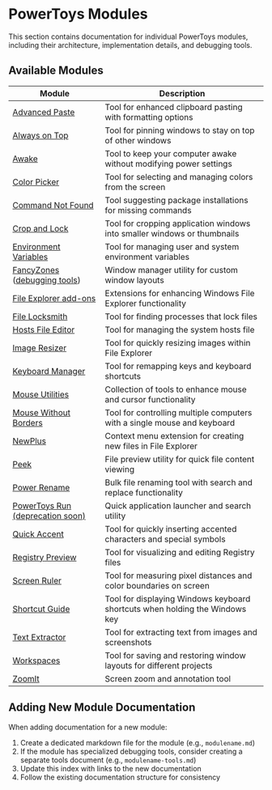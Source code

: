 # PowerToys Modules

This section contains documentation for individual PowerToys modules, including their architecture, implementation details, and debugging tools.

## Available Modules

| Module | Description |
|--------|-------------|
| [Advanced Paste](advancedpaste.md) | Tool for enhanced clipboard pasting with formatting options |
| [Always on Top](alwaysontop.md) | Tool for pinning windows to stay on top of other windows |
| [Awake](awake.md) | Tool to keep your computer awake without modifying power settings |
| [Color Picker](colorpicker.md) | Tool for selecting and managing colors from the screen |
| [Command Not Found](commandnotfound.md) | Tool suggesting package installations for missing commands |
| [Crop and Lock](cropandlock.md) | Tool for cropping application windows into smaller windows or thumbnails |
| [Environment Variables](environmentvariables.md) | Tool for managing user and system environment variables |
| [FancyZones](fancyzones.md) ([debugging tools](fancyzones-tools.md)) | Window manager utility for custom window layouts |
| [File Explorer add-ons](fileexploreraddons.md) | Extensions for enhancing Windows File Explorer functionality |
| [File Locksmith](filelocksmith.md) | Tool for finding processes that lock files |
| [Hosts File Editor](hostsfileeditor.md) | Tool for managing the system hosts file |
| [Image Resizer](imageresizer.md) | Tool for quickly resizing images within File Explorer |
| [Keyboard Manager](keyboardmanager/README.md) | Tool for remapping keys and keyboard shortcuts |
| [Mouse Utilities](mouseutils/readme.md) | Collection of tools to enhance mouse and cursor functionality |
| [Mouse Without Borders](mousewithoutborders.md) | Tool for controlling multiple computers with a single mouse and keyboard |
| [NewPlus](newplus.md) | Context menu extension for creating new files in File Explorer |
| [Peek](peek/readme.md) | File preview utility for quick file content viewing |
| [Power Rename](powerrename.md) | Bulk file renaming tool with search and replace functionality |
| [PowerToys Run (deprecation soon)](launcher/readme.md) | Quick application launcher and search utility |
| [Quick Accent](quickaccent.md) | Tool for quickly inserting accented characters and special symbols |
| [Registry Preview](registrypreview.md) | Tool for visualizing and editing Registry files |
| [Screen Ruler](screenruler.md) | Tool for measuring pixel distances and color boundaries on screen |
| [Shortcut Guide](shortcut_guide.md) | Tool for displaying Windows keyboard shortcuts when holding the Windows key |
| [Text Extractor](textextractor.md) | Tool for extracting text from images and screenshots |
| [Workspaces](workspaces.md) | Tool for saving and restoring window layouts for different projects |
| [ZoomIt](zoomit.md) | Screen zoom and annotation tool |

## Adding New Module Documentation

When adding documentation for a new module:

1. Create a dedicated markdown file for the module (e.g., `modulename.md`)
2. If the module has specialized debugging tools, consider creating a separate tools document (e.g., `modulename-tools.md`)
3. Update this index with links to the new documentation
4. Follow the existing documentation structure for consistency
